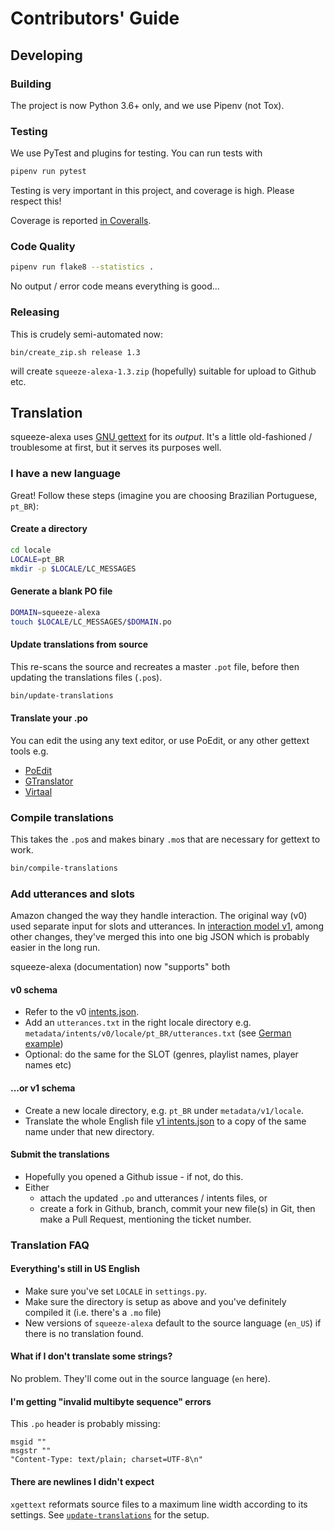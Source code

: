 Contributors' Guide
===================

Developing
----------

### Building

The project is now Python 3.6+ only, and we use Pipenv (not Tox).


### Testing
We use PyTest and plugins for testing. You can run tests with

```bash
pipenv run pytest
```

Testing is very important in this project, and coverage is high.
Please respect this!

Coverage is reported [in Coveralls](https://coveralls.io/github/declension/squeeze-alexa).


### Code Quality

```bash
pipenv run flake8 --statistics .
```
No output / error code means everything is good...

### Releasing

This is crudely semi-automated now:
```
bin/create_zip.sh release 1.3
```
will create `squeeze-alexa-1.3.zip` (hopefully) suitable for upload to Github etc.



Translation
-----------

squeeze-alexa uses [GNU gettext](https://www.gnu.org/software/gettext/) for its _output_.
It's a little old-fashioned / troublesome at first, but it serves its purposes well.


### I have a new language
Great! Follow these steps (imagine you are choosing Brazilian Portuguese, `pt_BR`):

#### Create a directory

```bash
cd locale
LOCALE=pt_BR
mkdir -p $LOCALE/LC_MESSAGES
```

#### Generate a blank PO file
```bash
DOMAIN=squeeze-alexa
touch $LOCALE/LC_MESSAGES/$DOMAIN.po
```

#### Update translations from source
This re-scans the source and recreates a master `.pot` file, before then updating the translations files (`.po`s).

```bash
bin/update-translations
```

#### Translate your .po
You can edit the using any text editor, or use PoEdit, or any other gettext tools e.g.

 * [PoEdit](https://poedit.net/)
 * [GTranslator](https://wiki.gnome.org/Apps/Gtranslator)
 * [Virtaal](http://virtaal.translatehouse.org/download.html)

### Compile translations
This takes the `.po`s and makes binary `.mo`s that are necessary for gettext to work.
```bash
bin/compile-translations
```

### Add utterances and slots
Amazon changed the way they handle interaction. The original way (v0) used separate input for slots and utterances.
In [interaction model v1](https://developer.amazon.com/docs/smapi/interaction-model-schema.html#sample-interaction-model-schema), among other changes, they've merged this into one big JSON which is probably easier in the long run.

squeeze-alexa (documentation) now "supports" both

#### v0 schema
 * Refer to the v0 [intents.json](../metadata/intents/v0/intents.json).
 * Add an `utterances.txt` in the right locale directory e.g. `metadata/intents/v0/locale/pt_BR/utterances.txt` (see [German example](https://github.com/declension/squeeze-alexa/blob/master/metadata/intents/v0/locale/de_DE/utterances.txt))
 * Optional: do the same for the SLOT (genres, playlist names, player names etc)

#### ...or v1 schema
 * Create a new locale directory, e.g. `pt_BR` under `metadata/v1/locale`.
 * Translate the whole English file [v1 intents.json](../metadata/intents/v1/locale/en_US) to a copy of the same name under that new directory.


#### Submit the translations
 * Hopefully you opened a Github issue - if not, do this.
 * Either
   * attach the updated `.po` and utterances / intents files, or
   * create a fork in Github, branch, commit your new file(s) in Git, then make a Pull Request, mentioning the ticket number.


### Translation FAQ

#### Everything's still in US English
 * Make sure you've set `LOCALE` in `settings.py`.
 * Make sure the directory is setup as above and you've definitely compiled it (i.e. there's a `.mo` file)
 * New versions of `squeeze-alexa` default to the source language (`en_US`) if there is no translation found.

#### What if I don't translate some strings?
No problem. They'll come out in the source language (`en` here).

#### I'm getting "invalid multibyte sequence" errors
This `.po` header is probably missing:

    msgid ""
    msgstr ""
    "Content-Type: text/plain; charset=UTF-8\n"

#### There are newlines I didn't expect
`xgettext` reformats source files to a maximum line width according to its settings.
See [`update-translations`](../bin/update-translations) for the setup.
